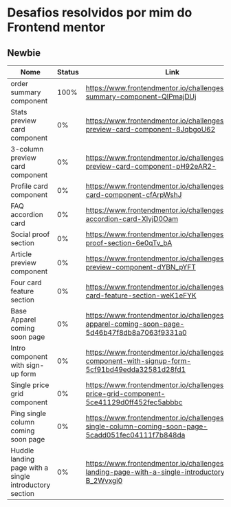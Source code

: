 # Desafios resolvidos por mim do Frontend mentor

## Newbie

| Nome |  Status  |  Link  | Minha Solução |
| ------------------- | ------------------- | ------------------- | ------------------- |
|  order summary component  |  100%  |  https://www.frontendmentor.io/challenges/order-summary-component-QlPmajDUj  | https://gabrielduete.github.io/desafios-frontendmentor/newbie/order%20summary%20component%20main/index.html |
|  Stats preview card component  |  0%  |  https://www.frontendmentor.io/challenges/stats-preview-card-component-8JqbgoU62  |
|  3-column preview card component  |  0%  |  https://www.frontendmentor.io/challenges/3column-preview-card-component-pH92eAR2-  |
| Profile card component  |  0%  |  https://www.frontendmentor.io/challenges/profile-card-component-cfArpWshJ |
|  FAQ accordion card  |  0%  |  https://www.frontendmentor.io/challenges/faq-accordion-card-XlyjD0Oam |
|  Social proof section |  0%  |  https://www.frontendmentor.io/challenges/social-proof-section-6e0qTv_bA  |
|  Article preview component  |  0%  |  https://www.frontendmentor.io/challenges/article-preview-component-dYBN_pYFT  |
|  Four card feature section  |  0%  |  https://www.frontendmentor.io/challenges/four-card-feature-section-weK1eFYK  |
|  Base Apparel coming soon page  |  0%  |  https://www.frontendmentor.io/challenges/base-apparel-coming-soon-page-5d46b47f8db8a7063f9331a0  |
|  Intro component with sign-up form  |  0%  |  https://www.frontendmentor.io/challenges/intro-component-with-signup-form-5cf91bd49edda32581d28fd1  |
|  Single price grid component  |  0%  | https://www.frontendmentor.io/challenges/single-price-grid-component-5ce41129d0ff452fec5abbbc |
|  Ping single column coming soon page  |  0%  |  https://www.frontendmentor.io/challenges/ping-single-column-coming-soon-page-5cadd051fec04111f7b848da  |
|  Huddle landing page with a single introductory section  |  0%  |  https://www.frontendmentor.io/challenges/huddle-landing-page-with-a-single-introductory-section-B_2Wvxgi0  |
